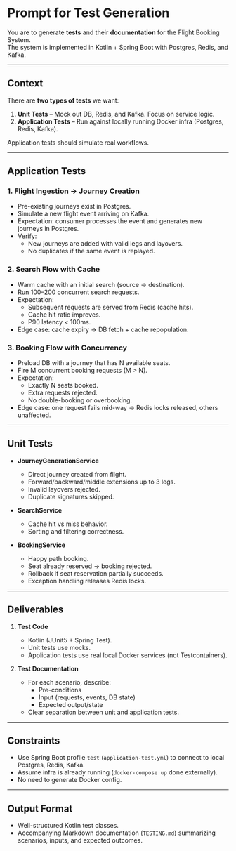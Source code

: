 # Prompt for Test Generation

You are to generate **tests** and their **documentation** for the Flight Booking System.  
The system is implemented in Kotlin + Spring Boot with Postgres, Redis, and Kafka.

---

## Context

There are **two types of tests** we want:

1. **Unit Tests** – Mock out DB, Redis, and Kafka. Focus on service logic.
2. **Application Tests** – Run against locally running Docker infra (Postgres, Redis, Kafka).

Application tests should simulate real workflows.

---

## Application Tests

### 1. Flight Ingestion → Journey Creation
- Pre-existing journeys exist in Postgres.
- Simulate a new flight event arriving on Kafka.
- Expectation: consumer processes the event and generates new journeys in Postgres.
- Verify:
    - New journeys are added with valid legs and layovers.
    - No duplicates if the same event is replayed.

### 2. Search Flow with Cache
- Warm cache with an initial search (source → destination).
- Run 100–200 concurrent search requests.
- Expectation:
    - Subsequent requests are served from Redis (cache hits).
    - Cache hit ratio improves.
    - P90 latency < 100ms.
- Edge case: cache expiry → DB fetch + cache repopulation.

### 3. Booking Flow with Concurrency
- Preload DB with a journey that has N available seats.
- Fire M concurrent booking requests (M > N).
- Expectation:
    - Exactly N seats booked.
    - Extra requests rejected.
    - No double-booking or overbooking.
- Edge case: one request fails mid-way → Redis locks released, others unaffected.

---

## Unit Tests

- **JourneyGenerationService**
    - Direct journey created from flight.
    - Forward/backward/middle extensions up to 3 legs.
    - Invalid layovers rejected.
    - Duplicate signatures skipped.

- **SearchService**
    - Cache hit vs miss behavior.
    - Sorting and filtering correctness.

- **BookingService**
    - Happy path booking.
    - Seat already reserved → booking rejected.
    - Rollback if seat reservation partially succeeds.
    - Exception handling releases Redis locks.

---

## Deliverables

1. **Test Code**
    - Kotlin (JUnit5 + Spring Test).
    - Unit tests use mocks.
    - Application tests use real local Docker services (not Testcontainers).

2. **Test Documentation**
    - For each scenario, describe:
        - Pre-conditions
        - Input (requests, events, DB state)
        - Expected output/state
    - Clear separation between unit and application tests.

---

## Constraints

- Use Spring Boot profile `test` (`application-test.yml`) to connect to local Postgres, Redis, Kafka.
- Assume infra is already running (`docker-compose up` done externally).
- No need to generate Docker config.

---

## Output Format

- Well-structured Kotlin test classes.
- Accompanying Markdown documentation (`TESTING.md`) summarizing scenarios, inputs, and expected outcomes.  

